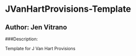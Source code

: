 # JVanHartProvisions-Template
## Author: Jen Vitrano

###Description:

Template for J Van Hart Provisions
